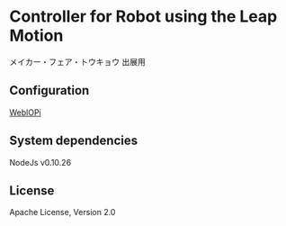 # Controller for Robot using the Leap Motion
メイカー・フェア・トウキョウ 出展用

## Configuration
[WeblOPi](https://code.google.com/p/webiopi/)

## System dependencies
NodeJs v0.10.26

## License
Apache License, Version 2.0
